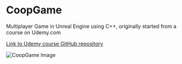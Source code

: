 # CoopGame
Multiplayer Game in Unreal Engine using C++, originally started from a course on Udemy.com 

[Link to Udemy course GitHub repository](https://github.com/tomlooman/CoopHordeShooter)

![CoopGame Image](https://berkbid.github.io/Images/CoopGame.png)
